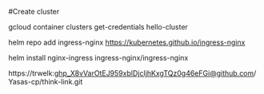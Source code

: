 #Create cluster

gcloud container clusters get-credentials hello-cluster

helm repo add ingress-nginx https://kubernetes.github.io/ingress-nginx

helm install nginx-ingress ingress-nginx/ingress-nginx


https://trwelk: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@github.com/Yasas-cp/think-link.git